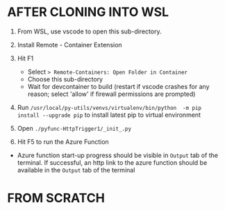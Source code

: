 # AFTER CLONING INTO WSL

1. From WSL, use vscode to open this sub-directory.

1. Install Remote - Container Extension

1. Hit F1

    - Select `> Remote-Containers: Open Folder in Container`
    - Choose this sub-directory
    - Wait for devcontainer to build (restart if vscode crashes for any reason; select 'allow' if firewall permissions are prompted)

1. Run `/usr/local/py-utils/venvs/virtualenv/bin/python  -m pip install --upgrade pip` to install latest pip to virtual environment

1. Open `./pyfunc-HttpTrigger1/_init_.py`

1. Hit F5 to run the Azure Function

 - Azure function start-up progress should be visible in `Output` tab of the terminal. If successful, an http link to the azure function should be available in the `Output` tab of the terminal


# FROM SCRATCH